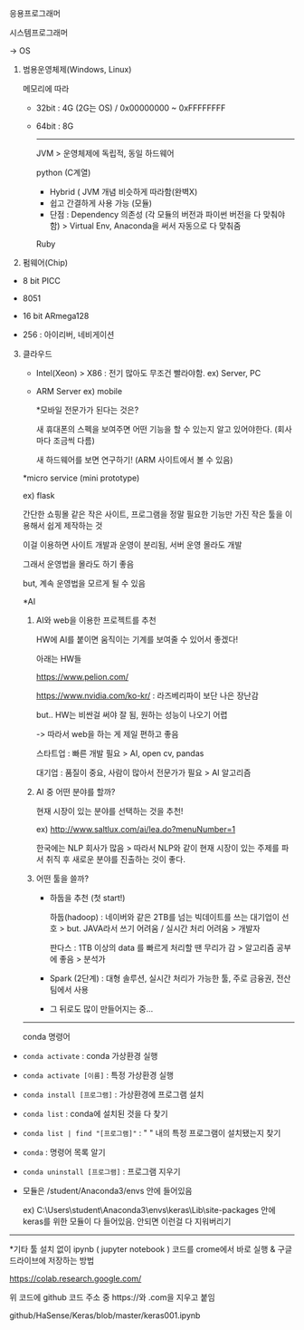 응용프로그래머

시스템프로그래머 

-> OS 

1. 범용운영체제(Windows, Linux)

   메모리에 따라

   - 32bit : 4G (2G는 OS) / 0x00000000 ~ 0xFFFFFFFF

   - 64bit : 8G 

     ---

     JVM > 운영체제에 독립적, 동일 하드웨어

     python (C계열)

     - Hybrid ( JVM 개념 비슷하게 따라함(완벽X) 
     - 쉽고 간결하게 사용 가능 (모듈)
     - 단점 : Dependency 의존성 (각 모듈의 버전과 파이썬 버전을 다 맞춰야함) > Virtual Env, Anaconda을 써서 자동으로 다 맞춰줌

     Ruby 

     

2.  펌웨어(Chip) 

   - 8 bit PICC

   - 8051

   - 16 bit ARmega128

   - 256 : 아이리버, 네비게이션

     

3. 클라우드

   - Intel(Xeon) > X86 : 전기 많아도 무조건 빨라야함. ex) Server, PC

   - ARM Server ex) mobile

     *모바일 전문가가 된다는 것은?

     새 휴대폰의 스펙을 보여주면 어떤 기능을 할 수 있는지 알고 있어야한다. (회사마다 조금씩 다름)

     새 하드웨어를 보면 연구하기! (ARM 사이트에서 볼 수 있음)

   

   

   *micro service (mini prototype)

   ex) flask

   간단한 쇼핑몰 같은 작은 사이트, 프로그램을 정말 필요한 기능만 가진 작은 툴을 이용해서 쉽게 제작하는 것

   이걸 이용하면 사이트 개발과 운영이 분리됨, 서버 운영 몰라도 개발

   그래서 운영법을 몰라도 하기 좋음

   but, 계속 운영법을 모르게 될 수 있음

   

   *AI

   1. AI와 web을 이용한 프로젝트를 추천

      HW에 AI를 붙이면 움직이는 기계를 보여줄 수 있어서 좋겠다!

      아래는 HW들

      https://www.pelion.com/

      https://www.nvidia.com/ko-kr/ : 라즈베리파이 보단 나은 장난감

      but.. HW는 비싼걸 써야 잘 됨, 원하는 성능이 나오기 어렵

      -> 따라서 web을 하는 게 제일 편하고 좋음

      스타트업 : 빠른 개발 필요 > AI, open cv, pandas

      대기업 : 품질이 중요, 사람이 많아서 전문가가 필요 > AI 알고리즘

   

   2. AI 중 어떤 분야를 할까?

      현재 시장이 있는 분야를 선택하는 것을 추천!

      ex) http://www.saltlux.com/ai/lea.do?menuNumber=1

      한국에는 NLP 회사가 많음 > 따라서 NLP와 같이 현재 시장이 있는 주제를 파서 취직 후 새로운 분야를 진출하는 것이 좋다.

      

   3. 어떤 툴을 쓸까?

      - 하둡을 추천 (첫 start!)

        하둡(hadoop) : 네이버와 같은 2TB를 넘는 빅데이트를 쓰는 대기업이 선호 > but. JAVA라서 쓰기 어려움 / 실시간 처리 어려움 > 개발자

        판다스 : 1TB 이상의 data 를 빠르게 처리할 땐 무리가 감 > 알고리즘 공부에 좋음 > 분석가

      - Spark (2단계) : 대형 솔루션, 실시간 처리가 가능한 툴, 주로 금융권, 전산팀에서 사용

      - 그 뒤로도 많이 만들어지는 중...

   

   

   -------------------

   conda 명령어

- `conda activate` : conda 가상환경 실행

- `conda activate [이름]` : 특정 가상환경 실행

- `conda install [프로그램]` : 가상환경에 프로그램 설치

- `conda list` : conda에 설치된 것을 다 찾기

- `conda list | find "[프로그램]"` : " " 내의 특정 프로그램이 설치됐는지 찾기

- `conda` : 명령어 목록 알기

- `conda uninstall [프로그램]` : 프로그램 지우기

- 모듈은 /student/Anaconda3/envs 안에 들어있음 

  ex) C:\Users\student\Anaconda3\envs\keras\Lib\site-packages 안에 keras를 위한 모듈이 다 들어있음. 안되면 이런걸 다 지워버리기



-------

*기타 툴 설치 없이 ipynb ( jupyter notebook ) 코드를 crome에서 바로 실행 & 구글 드라이브에 저장하는 방법

https://colab.research.google.com/

위 코드에 github 코드 주소 중 https://와 .com을 지우고 붙임

github/HaSense/Keras/blob/master/keras001.ipynb

